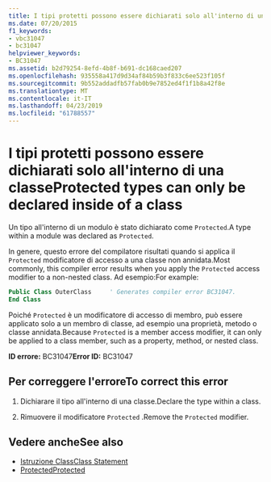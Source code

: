 ```yaml
---
title: I tipi protetti possono essere dichiarati solo all'interno di una classe
ms.date: 07/20/2015
f1_keywords:
- vbc31047
- bc31047
helpviewer_keywords:
- BC31047
ms.assetid: b2d79254-8efd-4b8f-b691-dc168caed207
ms.openlocfilehash: 935558a417d9d34af84b59b3f833c6ee523f105f
ms.sourcegitcommit: 9b552addadfb57fab0b9e7852ed4f1f1b8a42f8e
ms.translationtype: MT
ms.contentlocale: it-IT
ms.lasthandoff: 04/23/2019
ms.locfileid: "61788557"
---
```

# <a name="protected-types-can-only-be-declared-inside-of-a-class"></a><span data-ttu-id="8d680-102">I tipi protetti possono essere dichiarati solo all'interno di una classe</span><span class="sxs-lookup"><span data-stu-id="8d680-102">Protected types can only be declared inside of a class</span></span>
<span data-ttu-id="8d680-103">Un tipo all'interno di un modulo è stato dichiarato come `Protected`.</span><span class="sxs-lookup"><span data-stu-id="8d680-103">A type within a module was declared as `Protected`.</span></span>

<span data-ttu-id="8d680-104">In genere, questo errore del compilatore risultati quando si applica il `Protected` modificatore di accesso a una classe non annidata.</span><span class="sxs-lookup"><span data-stu-id="8d680-104">Most commonly, this compiler error results when you apply the `Protected` access modifier to a non-nested class.</span></span> <span data-ttu-id="8d680-105">Ad esempio:</span><span class="sxs-lookup"><span data-stu-id="8d680-105">For example:</span></span>

```vb
Public Class OuterClass     ' Generates compiler error BC31047.
End Class
```

<span data-ttu-id="8d680-106">Poiché `Protected` è un modificatore di accesso di membro, può essere applicato solo a un membro di classe, ad esempio una proprietà, metodo o classe annidata.</span><span class="sxs-lookup"><span data-stu-id="8d680-106">Because `Protected` is a member access modifier, it can only be applied to a class member, such as a property, method, or nested class.</span></span> 
 
 <span data-ttu-id="8d680-107">**ID errore:** BC31047</span><span class="sxs-lookup"><span data-stu-id="8d680-107">**Error ID:** BC31047</span></span>  
  
## <a name="to-correct-this-error"></a><span data-ttu-id="8d680-108">Per correggere l'errore</span><span class="sxs-lookup"><span data-stu-id="8d680-108">To correct this error</span></span>  
  
1. <span data-ttu-id="8d680-109">Dichiarare il tipo all'interno di una classe.</span><span class="sxs-lookup"><span data-stu-id="8d680-109">Declare the type within a class.</span></span>  
  
2. <span data-ttu-id="8d680-110">Rimuovere il modificatore `Protected` .</span><span class="sxs-lookup"><span data-stu-id="8d680-110">Remove the `Protected` modifier.</span></span>  
  
## <a name="see-also"></a><span data-ttu-id="8d680-111">Vedere anche</span><span class="sxs-lookup"><span data-stu-id="8d680-111">See also</span></span>

- [<span data-ttu-id="8d680-112">Istruzione Class</span><span class="sxs-lookup"><span data-stu-id="8d680-112">Class Statement</span></span>](../../visual-basic/language-reference/statements/class-statement.md)
- [<span data-ttu-id="8d680-113">Protected</span><span class="sxs-lookup"><span data-stu-id="8d680-113">Protected</span></span>](../../visual-basic/language-reference/modifiers/protected.md)
